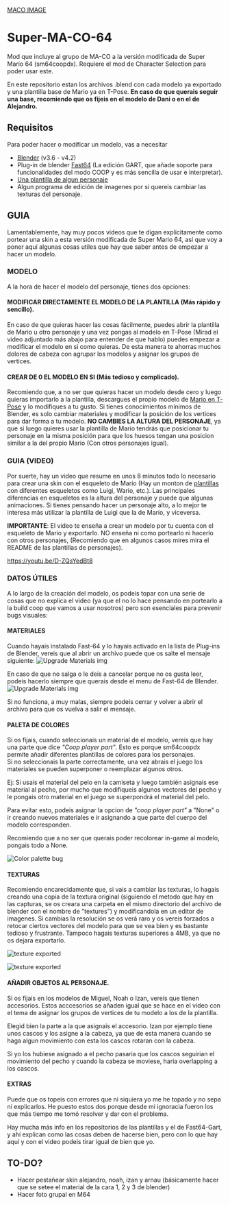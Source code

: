 [MACO IMAGE](./bg_maco64DONE.png)

# Super-MA-CO-64
Mod que incluye al grupo de MA-CO a la versión modificada de Super Mario 64 (sm64coopdx). Requiere el mod de Character Selection para poder usar este.

En este repositorio estan los archivos .blend con cada modelo ya exportado y una plantilla base de Mario ya en T-Pose. **En caso de que querais seguir una base, recomiendo que os fijeis en el modelo de Dani o en el de Alejandro.**  

## Requisitos

Para poder hacer o modificar un modelo, vas a necesitar 
- [Blender](https://download.blender.org/release/) (v3.6 - v4.2)
- Plug-in de blender [Fast64](https://github.com/ManIsCat2/Fast64-Gart) (La edición GART, que añade soporte para funcionalidades del modo COOP y es más sencilla de usar e interpretar). 
- [Una plantilla de algun personaje](https://github.com/coop-deluxe/character-template)
- Algun programa de edición de imagenes por si quereis cambiar las texturas del personaje.


## GUIA
Lamentablemente, hay muy pocos videos que te digan explicitamente como portear una skin a esta versión modificada de Super Mario 64, así que voy a poner aquí algunas cosas utiles que hay que
saber antes de empezar a hacer un modelo.

### MODELO

A la hora de hacer el modelo del personaje, tienes dos opciones:

#### MODIFICAR DIRECTAMENTE EL MODELO DE LA PLANTILLA (Más rápido y sencillo).

En caso de que quieras hacer las cosas fácilmente, puedes abrir la plantilla de Mario u otro personaje y una vez pongas al modelo en T-Pose (Mirad el video adjuntado más abajo para entender de que hablo)
puedes empezar a modificar el modelo en si como quieras. De esta manera te ahorras muchos dolores de cabeza con agrupar los modelos y asignar los grupos de vertices.

#### CREAR DE 0 EL MODELO EN SI (Más tedioso y complicado).

Recomiendo que, a no ser que quieras hacer un modelo desde cero y luego quieras importarlo a la plantilla, descargues el propio modelo de [Mario en T-Pose](https://www.models-resource.com/nintendo_64/supermario64/model/1637/) y lo modifiques a tu gusto. Si tienes 
conocimientos mínimos de Blender, es solo cambiar materiales y modificar la posición de los vertices para dar forma a tu modelo. **NO CAMBIES LA ALTURA DEL PERSONAJE**,
ya que si luego quieres usar la plantilla de Mario tendrás que posicionar tu personaje en la misma posición para que los huesos tengan una posicion similar a la del propio Mario (Con otros personajes igual).

### GUIA (VIDEO)

Por suerte, hay un video que resume en unos 8 minutos todo lo necesario para crear una skin con el esqueleto de Mario (Hay un monton de [plantillas](https://github.com/coop-deluxe/character-template) con diferentes esqueletos como Luigi, Wario, etc.). Las principales diferencias en 
esqueletos es la altura del personaje y puede que algunas animaciones. Si tienes pensando hacer un personaje alto, a lo mejor te interesa más utilizar la plantilla de Luigi que la de Mario, y viceversa.

**IMPORTANTE**: El video te enseña a crear un modelo por tu cuenta con el esqueleto de Mario y exportarlo. NO enseña ni como portearlo ni hacerlo con otros personajes, (Recomiendo que en algunos casos mires mira el README de las plantillas de personajes).

https://youtu.be/D-ZQsYedBt8

### DATOS ÚTILES

A lo largo de la creación del modelo, os podeis topar con una serie de cosas que no explica el video (ya que el no lo hace pensando en portearlo a la build coop que vamos a usar nosotros) pero son esenciales para prevenir bugs visuales:

#### MATERIALES 

Cuando hayais instalado Fast-64 y lo hayais activado en la lista de Plug-ins de Blender, vereis que al abrir un archivo puede que os salte el mensaje siguiente: 
![Upgrade Materials img](./Recursos/upgrade-mats.PNG)

En caso de que no salga o le deis a cancelar porque no os gusta leer, podeis hacerlo siempre que querais desde el menu de Fast-64 de Blender.
![Upgrade Materials img](./Recursos/upgrade-mats-fast64.PNG)

Si no funciona, a muy malas, siempre podeis cerrar y volver a abrir el archivo para que os vuelva a salir el mensaje.


#### PALETA DE COLORES

Si os fijais, cuando seleccionais un material de el modelo, vereis que hay una parte que dice *"Coop player part"*. Esto es porque sm64coopdx permite añadir diferentes plantillas de colores para los personajes.  
Si no seleccionais la parte correctamente, una vez abrais el juego los materiales se pueden superponer o reemplazar algunos otros.

Ej: Si usais el material del pelo en la camiseta y luego también asignais ese material al pecho, por mucho que modifiqueis algunos vectores del pecho y le pongais otro material en el juego se superpondrá el material del pelo.  

Para evitar esto, podeis asignar la opcion de *"coop player part"* a "None" o ir creando nuevos materiales e ir asignando a que parte del cuerpo del modelo corresponden.  

Recomiendo que a no ser que querais poder recolorear in-game al modelo, pongais todo a None.

![Color palette bug](./Recursos/Color-palette-bug.PNG)


#### TEXTURAS

Recomiendo encarecidamente que, si vais a cambiar las texturas, lo hagais creando una copia de la textura original (siguiendo el metodo que hay en las capturas, se os creara una carpeta en el mismo directorio del archivo de blender con el nombre de "textures") 
y modificandola en un editor de imagenes. Si cambias la resolución se os verá raro y os vereis forzados a retocar ciertos vectores del modelo para que se vea bien y es bastante tedioso y frustrante. Tampoco hagais texturas superiores a 4MB, ya que no os dejara exportarlo.

![texture exported](./Recursos/text-export.PNG)

![texture exported](./Recursos/text-export-save.PNG)


#### AÑADIR OBJETOS AL PERSONAJE.

Si os fijais en los modelos de Miguel, Noah o Izan, vereis que tienen accesorios. Estos acccesorios se añaden igual que se hace en el video con el tema de asignar los grupos de vertices de tu modelo a los de la plantilla.

Elegid bien la parte a la que asignais el accesorio. Izan por ejemplo tiene unos cascos y los asigne a la cabeza, ya que de esta manera cuando se haga algun movimiento con esta los cascos rotaran con la cabeza.  

Si yo los hubiese asignado a el pecho pasaria que los cascos seguirian el movimiento del pecho y cuando la cabeza se moviese, haria overlapping a los cascos.  


#### EXTRAS

Puede que os topeis con errores que ni siquiera yo me he topado y no sepa ni explicarlos. He puesto estos dos porque desde mi ignoracia fueron los que más tiempo me tomó resolver y dar con el problema.  

Hay mucha más info en los repositorios de las plantillas y el de Fast64-Gart, y ahí explican como las cosas deben de hacerse bien, pero con lo que hay aquí y con el video podeis tirar igual de bien que yo.


## TO-DO?
 - Hacer pestañear skin alejandro, noah, izan y arnau (básicamente hacer que se setee el material de la cara 1, 2 y 3 de blender)
 - Hacer foto grupal en M64